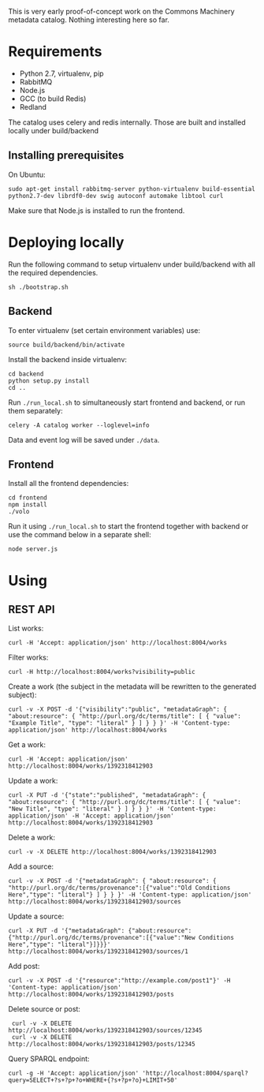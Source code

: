 This is very early proof-of-concept work on the Commons Machinery metadata catalog. Nothing interesting here so far.

Requirements
============

* Python 2.7, virtualenv, pip
* RabbitMQ
* Node.js
* GCC (to build Redis)
* Redland

The catalog uses celery and redis internally. Those are built and installed locally under build/backend

Installing prerequisites
------------------------

On Ubuntu:

    sudo apt-get install rabbitmq-server python-virtualenv build-essential python2.7-dev librdf0-dev swig autoconf automake libtool curl

Make sure that Node.js is installed to run the frontend.

Deploying locally
=================

Run the following command to setup virtualenv under build/backend with all the required dependencies.

    sh ./bootstrap.sh

Backend
-------

To enter virtualenv (set certain environment variables) use:

    source build/backend/bin/activate

Install the backend inside virtualenv:

    cd backend
    python setup.py install
    cd ..

Run `./run_local.sh` to simultaneously start frontend and backend, or run them separately:

    celery -A catalog worker --loglevel=info

Data and event log will be saved under `./data`.

Frontend
--------

Install all the frontend dependencies:

    cd frontend
    npm install
    ./volo

Run it using `./run_local.sh` to start the frontend together with backend or use the command below
in a separate shell:

    node server.js


Using
=====

REST API
--------

List works:

    curl -H 'Accept: application/json' http://localhost:8004/works

Filter works:

    curl -H http://localhost:8004/works?visibility=public

Create a work (the subject in the metadata will be rewritten to the
generated subject):

    curl -v -X POST -d '{"visibility":"public", "metadataGraph": { "about:resource": { "http://purl.org/dc/terms/title": [ { "value": "Example Title", "type": "literal" } ] } } }' -H 'Content-type: application/json' http://localhost:8004/works

Get a work:

    curl -H 'Accept: application/json' http://localhost:8004/works/1392318412903

Update a work:

    curl -X PUT -d '{"state":"published", "metadataGraph": { "about:resource": { "http://purl.org/dc/terms/title": [ { "value": "New Title", "type": "literal" } ] } } }' -H 'Content-type: application/json' -H 'Accept: application/json' http://localhost:8004/works/1392318412903

Delete a work:

    curl -v -X DELETE http://localhost:8004/works/1392318412903

Add a source:

    curl -v -X POST -d '{"metadataGraph": { "about:resource": { "http://purl.org/dc/terms/provenance":[{"value":"Old Conditions Here","type": "literal"} ] } } }' -H 'Content-type: application/json' http://localhost:8004/works/1392318412903/sources

Update a source:

    curl -X PUT -d '{"metadataGraph": {"about:resource": {"http://purl.org/dc/terms/provenance":[{"value":"New Conditions Here","type": "literal"}]}}}' http://localhost:8004/works/1392318412903/sources/1

Add post:

    curl -v -X POST -d '{"resource":"http://example.com/post1"}' -H 'Content-type: application/json' http://localhost:8004/works/1392318412903/posts

Delete source or post:

     curl -v -X DELETE http://localhost:8004/works/1392318412903/sources/12345
     curl -v -X DELETE http://localhost:8004/works/1392318412903/posts/12345

Query SPARQL endpoint:

    curl -g -H 'Accept: application/json' 'http://localhost:8004/sparql?query=SELECT+?s+?p+?o+WHERE+{?s+?p+?o}+LIMIT+50'
